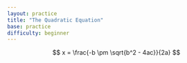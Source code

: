 ```yaml
---
layout: practice 
title: "The Quadratic Equation"
base: practice
difficulty: beginner
---
```


$$ x = \frac{-b \pm \sqrt{b^2 - 4ac}}{2a} $$
